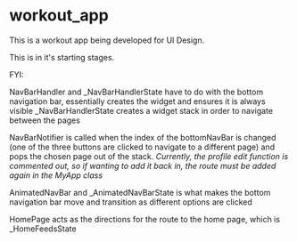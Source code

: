 # workout_app

This is a workout app being developed for UI Design.

This is in it's starting stages.


FYI:

NavBarHandler and _NavBarHandlerState have to do with the bottom navigation bar, essentially creates the widget and ensures it is always visible
    _NavBarHandlerState creates a widget stack in order to navigate between the pages

NavBarNotifier is called when the index of the bottomNavBar is changed (one of the three buttons are clicked to navigate to a different page) and pops the chosen page out of the stack. *Currently, the profile edit function is commented out, so if wanting to add it back in, the route must be added again in the MyApp class*

AnimatedNavBar and _AnimatedNavBarState is what makes the bottom navigation bar move and transition as different options are clicked

HomePage acts as the directions for the route to the home page, which is _HomeFeedsState
